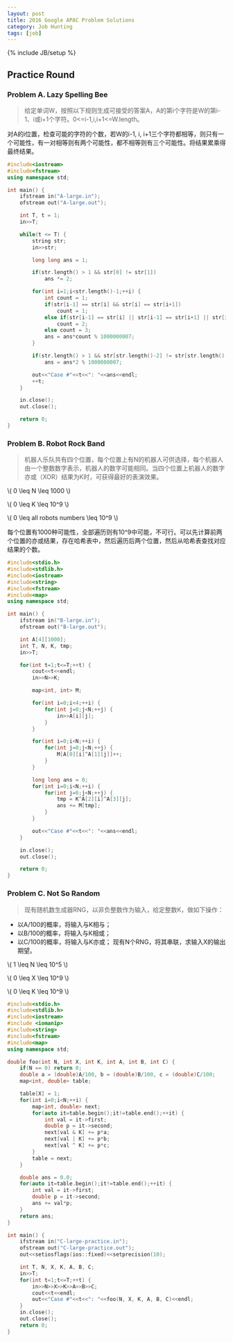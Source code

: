 ```yaml
---
layout: post
title: 2016 Google APAC Problem Solutions
category: Job Hunting
tags: [job]
---
```

{% include JB/setup %}

## Practice Round

### Problem A. Lazy Spelling Bee

> 给定单词W，按照以下规则生成可接受的答案A，A的第i个字符是W的第i-1、i或i+1个字符。0<=i-1,i,i+1<=W.length。

对A的i位置，检查可能的字符的个数，若W的i-1, i, i+1三个字符都相等，则只有一个可能性，有一对相等则有两个可能性，都不相等则有三个可能性。将结果累乘得最终结果。

```c++
#include<iostream>
#include<fstream>
using namespace std;

int main() {
    ifstream in("A-large.in");
    ofstream out("A-large.out");

    int T, t = 1;
    in>>T;

    while(t <= T) {
        string str;
        in>>str;

        long long ans = 1;

        if(str.length() > 1 && str[0] != str[1])
            ans *= 2;

        for(int i=1;i<str.length()-1;++i) {
            int count = 1;
            if(str[i-1] == str[i] && str[i] == str[i+1])
                count = 1;
            else if(str[i-1] == str[i] || str[i-1] == str[i+1] || str[i] == str[i+1])
                count = 2;
            else count = 3;
            ans = ans*count % 1000000007;
        }

        if(str.length() > 1 && str[str.length()-2] != str[str.length()-1])
            ans = ans*2 % 1000000007;

        out<<"Case #"<<t<<": "<<ans<<endl;
        ++t;
    }

    in.close();
    out.close();

    return 0;
}
```

### Problem B. Robot Rock Band

> 机器人乐队共有四个位置，每个位置上有N的机器人可供选择，每个机器人由一个整数数字表示，机器人的数字可能相同。当四个位置上机器人的数字亦或（XOR）结果为K时，可获得最好的表演效果。

\\( 0 \leq N \leq 1000 \\)

\\( 0 \leq K \leq 10^9 \\)

\\( 0 \leq all robots numbers \leq 10^9 \\)

每个位置有1000种可能性，全部遍历则有10^9中可能，不可行。可以先计算前两个位置的亦或结果，存在哈希表中，然后遍历后两个位置，然后从哈希表查找对应结果的个数。

```c++
#include<stdio.h>
#include<stdlib.h>
#include<iostream>
#include<string>
#include<fstream>
#include<map>
using namespace std;

int main() {
    ifstream in("B-large.in");
    ofstream out("B-large.out");

    int A[4][1000];
    int T, N, K, tmp;
    in>>T;

    for(int t=1;t<=T;++t) {
        cout<<t<<endl;
        in>>N>>K;

        map<int, int> M;

        for(int i=0;i<4;++i) {
            for(int j=0;j<N;++j) {
                in>>A[i][j];
            }
        }

        for(int i=0;i<N;++i) {
            for(int j=0;j<N;++j) {
                M[A[0][i]^A[1][j]]++;
            }
        }

        long long ans = 0;
        for(int i=0;i<N;++i) {
            for(int j=0;j<N;++j) {
                tmp = K^A[2][i]^A[3][j];
                ans += M[tmp];
            }
        }

        out<<"Case #"<<t<<": "<<ans<<endl;
    }

    in.close();
    out.close();

    return 0;
}
```

### Problem C. Not So Random

> 现有随机数生成器RNG，以非负整数作为输入，给定整数K，做如下操作：
- 以A/100的概率，将输入与K相与；
- 以B/100的概率，将输入与K相或；
- 以C/100的概率，将输入与K亦或；
现有N个RNG，将其串联，求输入X的输出期望。

\\( 1 \leq N \leq 10^5 \\)

\\( 0 \leq X \leq 10^9 \\)

\\( 0 \leq K \leq 10^9 \\)

```c++
#include<stdio.h>
#include<stdlib.h>
#include<iostream>
#include <iomanip>
#include<string>
#include<fstream>
#include<map>
using namespace std;

double foo(int N, int X, int K, int A, int B, int C) {
    if(N == 0) return 0;
    double a = (double)A/100, b = (double)B/100, c = (double)C/100;
    map<int, double> table;

    table[X] = 1;
    for(int i=0;i<N;++i) {
        map<int, double> next;
        for(auto it=table.begin();it!=table.end();++it) {
            int val = it->first;
            double p = it->second;
            next[val & K] += p*a;
            next[val | K] += p*b;
            next[val ^ K] += p*c;
        }
        table = next;
    }

    double ans = 0.0;
    for(auto it=table.begin();it!=table.end();++it) {
        int val = it->first;
        double p = it->second;
        ans += val*p;
    }
    return ans;
}

int main() {
    ifstream in("C-large-practice.in");
    ofstream out("C-large-practice.out");
    out<<setiosflags(ios::fixed)<<setprecision(10);

    int T, N, X, K, A, B, C;
    in>>T;
    for(int t=1;t<=T;++t) {
        in>>N>>X>>K>>A>>B>>C;
        cout<<t<<endl;
        out<<"Case #"<<t<<": "<<foo(N, X, K, A, B, C)<<endl;
    }
    in.close();
    out.close();
    return 0;    
}
```
